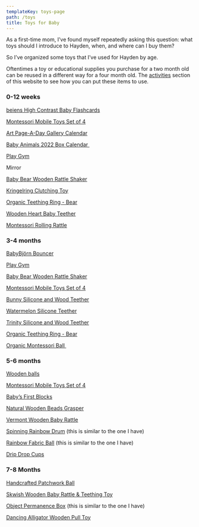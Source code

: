 ```yaml
---
templateKey: toys-page
path: /toys
title: Toys for Baby
---
```

As a first-time mom, I’ve found myself repeatedly asking this question: what toys should I introduce to Hayden, when, and where can I buy them? 

So I’ve organized some toys that I’ve used for Hayden by age.  

Oftentimes a toy or educational supplies you purchase for a two month old can be reused in a different way for a four month old. The [activities](https://www.learningbabies.com/activities) section of this website to see how you can put these items to use.

### 0-12 weeks

[beiens High Contrast Baby Flashcards](https://amzn.to/3TlSWxh) 

[Montessori Mobile Toys Set of 4](https://www.etsy.com/listing/1120382455/montessori-mobile-toys-set-of-4?ga_order=most_relevant&ga_search_type=all&ga_view_type=gallery&ga_search_query=montessori+mobile&ref=sc_gallery-1-2&frs=1&plkey=e87543f0e5bf3b96d2b01a823e970497168e0653%3A1120382455&variation1=2396603509)

[Art Page-A-Day Gallery Calendar](https://amzn.to/3MPfB2u) 

[Baby Animals 2022 Box Calendar ](https://amzn.to/3EWUPMi)

[Play Gym](https://lovevery.com/products/the-play-gym)  

Mirror

[Baby Bear Wooden Rattle Shaker](https://www.bellalunatoys.com/collections/waldorf-baby-toys-0-12-months/products/green-tones-baby-bear-shaker)

[Kringelring Clutching Toy](https://www.bellalunatoys.com/collections/waldorf-baby-toys-0-12-months/products/haba-kringelring-clutching-toy)

[Organic Teething Ring - Bear](https://www.bellalunatoys.com/collections/waldorf-baby-toys-0-12-months/products/senger-organic-teething-ring-animal-baby-bear)

[Wooden Heart Baby Teether](https://www.bellalunatoys.com/products/natural-wooden-baby-teether-heart?_pos=1&_sid=70a9a7b85&_ss=r)

[Montessori Rolling Rattle](https://www.target.com/p/lovevery-montessori-rolling-rattle/-/A-82224593#lnk=sametab)

### 3-4 months

[BabyBjörn Bouncer](https://amzn.to/3EYsoxz)

[Play Gym](https://lovevery.com/products/the-play-gym)  

[Baby Bear Wooden Rattle Shaker](https://www.bellalunatoys.com/collections/waldorf-baby-toys-0-12-months/products/green-tones-baby-bear-shaker)

[Montessori Mobile Toys Set of 4](https://www.etsy.com/listing/1120382455/montessori-mobile-toys-set-of-4?ga_order=most_relevant&ga_search_type=all&ga_view_type=gallery&ga_search_query=montessori+mobile&ref=sc_gallery-1-2&frs=1&plkey=e87543f0e5bf3b96d2b01a823e970497168e0653%3A1120382455&variation1=2396603509)

[Bunny Silicone and Wood Teether](https://louloulollipop.com/products/bunny-silicone-and-wood-teething-ring?_pos=1&_sid=1c18a83f6&_ss=r&variant=40332182683696)

[Watermelon Silicone Teether](https://louloulollipop.com/products/silicone-teether-single?_pos=1&_sid=88b8c3ddc&_ss=r&variant=40332192350256)

[Trinity Silicone and Wood Teether](https://louloulollipop.com/products/trinity-silicone-and-wood-teether?_pos=1&_sid=678da4b95&_ss=r&variant=40336972775472)

[Organic Teething Ring - Bear](https://www.bellalunatoys.com/products/senger-organic-teething-ring-animal-baby-bear?_pos=2&_sid=804518b67&_ss=r)

[Organic Montessori Ball ](https://www.target.com/p/lovevery-organic-montessori-ball-baby-toy/-/A-82224598#lnk=sametab)

### 5-6 months

[Wooden balls](https://woodpeckerscrafts.com/wooden-balls/)  

[Montessori Mobile Toys Set of 4](https://www.etsy.com/listing/1120382455/montessori-mobile-toys-set-of-4?ga_order=most_relevant&ga_search_type=all&ga_view_type=gallery&ga_search_query=montessori+mobile&ref=sc_gallery-1-2&frs=1&plkey=e87543f0e5bf3b96d2b01a823e970497168e0653%3A1120382455&variation1=2396603509)

[Baby’s First Blocks](https://www.bellalunatoys.com/products/haba-baby-s-first-wooden-blocks?_pos=1&_sid=ce3cc354a&_ss=r)

[Natural Wooden Beads Grasper](https://www.bellalunatoys.com/products/grimms-natural-wooden-beads-grasper-baby-clutching-toy?_pos=1&_sid=1818e23d5&_ss=r)

[Vermont Wooden Baby Rattle](https://www.bellalunatoys.com/products/vermont-maple-wooden-baby-rattle?_pos=1&_sid=9e4f35a8b&_ss=r)

[Spinning Rainbow Drum](https://amzn.to/3TA08pa) (this is similar to the one I have)

[Rainbow Fabric Ball](https://amzn.to/3Tyw2SM) (this is similar to the one I have)

[Drip Drop Cups](https://www.target.com/p/lovevery-drip-drop-cups-12pc/-/A-82224605?ref=tgt_adv_XS000000&AFID=google_pla_df&fndsrc=tgtao&DFA=71700000012735142&CPNG=PLA_Baby%2BShopping_Local%7CBaby_Ecomm_Baby&adgroup=SC_Baby_Low%2BMargin&LID=700000001170770pgs&LNM=PRODUCT_GROUP&network=g&device=c&location=1015223&targetid=pla-901157174765&ds_rl=1242884&ds_rl=1246978&gclid=Cj0KCQjw7KqZBhCBARIsAI-fTKIF7LRKXrp4W3npZd6jO9QHbyZYQtXQJ1hVX552W_hHHtFagVSWMzYaAoUsEALw_wcB&gclsrc=aw.ds)

### 7-8 Months

[Handcrafted Patchwork Ball](https://www.bellalunatoys.com/products/patchwork-ball?_pos=1&_sid=a8d8b3736&_ss=r)

[Skwish Wooden Baby Rattle & Teething Toy](https://www.bellalunatoys.com/products/wooden-baby-rattle-teether-toy-manhattan-toy-skwish?_pos=1&_sid=035e32d3f&_ss=r)

[Object Permanence Box](https://www.amazon.com/Montessori-Object-Permanence-Box-Development/dp/B088ZY25MN/ref=sr_1_8?crid=21RZA6COYUNNY&keywords=Ball%2BDrop%2BBox&qid=1663769545&sprefix=ball%2Bdrop%2Bbox%2Caps%2C200&sr=8-8&th=1) (this is similar to the one I have)

[Dancing Alligator Wooden Pull Toy](https://www.bellalunatoys.com/products/plan-toys-dancing-alligator-wooden-pull-toy?_pos=1&_sid=20bddadac&_ss=r)